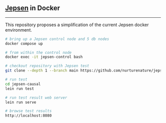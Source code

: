 ## [Jepsen](https://github.com/jepsen-io/jepsen) in Docker

----

This repository proposes a simplification of the current Jepsen docker environment.

```bash
# bring up a Jepsen control node and 5 db nodes
docker compose up

# from within the control node
docker exec -it jepsen-control bash

# checkout repository with Jepsen test
git clone --depth 1 --branch main https://github.com/nurturenature/jepsen-causal-consistency.git

# run test
cd jepsen-causal
lein run test

# run test result web server
lein run serve

# browse test results
http://localhost:8080
```
